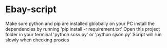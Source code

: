 # Ebay-script
Make sure python and pip are installed gblobally on your PC
install the dependencies by running 
'pip install -r requirement.txt'
Open this project folder in your terminal 'python scsv.py' or 'python sjson.py'
Script will run slowly when checking proxies 